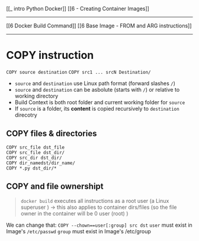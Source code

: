 [[_ intro Python Docker]]
[[6 - Creating Container Images]]

---

[[6 Docker Build Command]]
[[6 Base Image - FROM and ARG instructions]]


---

# COPY instruction
`COPY source destination`
`COPY src1 ... srcN Destination/`

- `source` and `destination` use Linux path format (forward slashes `/`)
- `source` and `destination` can be asbolute (starts with `/`) or relative to working directory
- Build Context is both root folder and current working folder for `source`
- If `source` is a folder, its __content__ is copied recursively to `destination` direcotry

## COPY files & directories
```
COPY src_file dst_file
COPY src_file dst_dir/
COPY src_dir dst_dir/
COPY dir_namedst/dir_name/
COPY *.py dst_dir/*
```

## COPY and file ownershipt
>`docker build` executes all instructions as a root user (a Linux superuser ) -> this also applies to container dirs/files (so the file owner in the container will be 0 user (root) )

We can change that:
`COPY --chown==user[:group] src dst`
`user` must exist in Image's `/etc/passwd`
`group` must exist in Image's /etc/group



